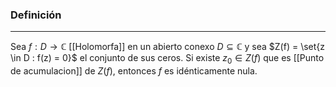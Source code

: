 ### Definición
---
Sea $f : D \to \mathbb{C}$ [[Holomorfa]] en un abierto conexo $D \subseteq \mathbb{C}$ y sea $Z(f) = \set{z \in D : f(z) = 0}$ el conjunto de sus ceros. Si existe $z_0 \in Z(f)$ que es [[Punto de acumulacion]] de $Z(f)$, entonces $f$ es idénticamente nula. 